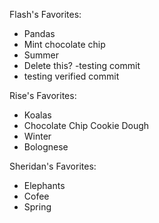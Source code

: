Flash's Favorites:
- Pandas
- Mint chocolate chip
- Summer
- Delete this?
-testing commit
- testing verified commit

Rise's Favorites:
- Koalas
- Chocolate Chip Cookie Dough
- Winter
- Bolognese

Sheridan's Favorites:
- Elephants
- Cofee
- Spring
